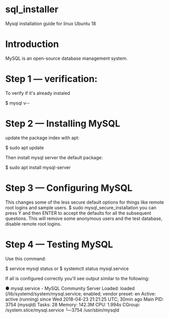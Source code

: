 # sql_installer
Mysql installation guide for linux Ubuntu 18

# Introduction
MySQL is an open-source database management system.



# Step 1 — verification:
  To verify if it's already instaled
  
  $ mysql v--    
  
  
# Step 2 — Installing MySQL
update the package index with apt:

$ sudo apt update

Then install mysql server the default package:

$ sudo apt install mysql-server


# Step 3 — Configuring MySQL
This changes some of the less secure default options for things like remote root logins and sample users.
$ sudo mysql_secure_installation
you can press Y and then ENTER to accept the defaults for all the subsequent questions.
This will remove some anonymous users and the test database, disable remote root logins.


# Step 4 — Testing MySQL
Use this command:

$ service mysql status
or
$ systemctl status mysql.service

If all is configured correctly you'll see output similar to the following:

● mysql.service - MySQL Community Server
   Loaded: loaded (/lib/systemd/system/mysql.service; enabled; vendor preset: en
   Active: active (running) since Wed 2018-04-23 21:21:25 UTC; 30min ago
 Main PID: 3754 (mysqld)
    Tasks: 28
   Memory: 142.3M
      CPU: 1.994s
   CGroup: /system.slice/mysql.service
           └─3754 /usr/sbin/mysqld
